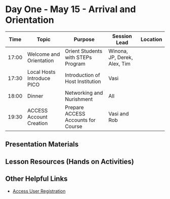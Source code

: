 # Day One - May 15 - Arrival and Orientation 

| Time | Topic | Purpose | Session Lead | Location |
|------|-------|---------|--------------|----------|
| 17:00 | Welcome and Orientation | Orient Students with STEPs Program | Winona, JP, Derek, Alex, Tim | |
| 17:30 | Local Hosts Introduce PICO | Introduction of Host Institution | Vasi |
| 18:00 | Dinner | Networking and Nurishment | All |
| 19:30 | ACCESS Account Creation | Prepare ACCESS Accounts for Course | Vasi and Rob |

## Presentation Materials

## Lesson Resources (Hands on Activities)

## Other Helpful Links
* [Access User Registration](https://identity.access-ci.org/new-user.html)
